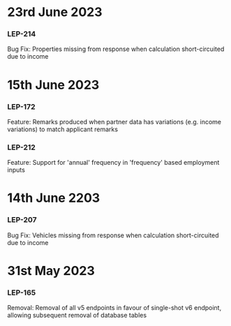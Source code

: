 # 23rd June 2023
### LEP-214
Bug Fix: Properties missing from response when calculation short-circuited due to income

# 15th June 2023
### LEP-172
Feature: Remarks produced when partner data has variations (e.g. income variations) to match applicant remarks
### LEP-212
Feature: Support for 'annual' frequency in 'frequency' based employment inputs

# 14th June 2203
### LEP-207
Bug Fix: Vehicles missing from response when calculation short-circuited due to income

# 31st May 2023
### LEP-165

Removal: Removal of all v5 endpoints in favour of single-shot v6 endpoint,
         allowing subsequent removal of database tables
